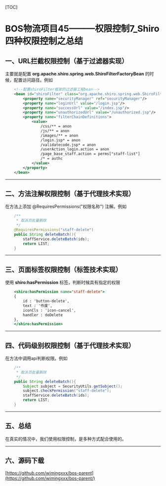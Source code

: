 
[TOC]


# BOS物流项目45———权限控制7\_Shiro四种权限控制之总结


## 一、URL拦截权限控制（基于过滤器实现）

主要就是配置 **org.apache.shiro.spring.web.ShiroFilterFactoryBean** 的时候，配置访问路径。例如

```xml
    <!--配置shiroFilter框架的过滤器工程bean-->
    <bean id="shiroFilter" class="org.apache.shiro.spring.web.ShiroFilterFactoryBean">
        <property name="securityManager" ref="securityManager"/>
        <property name="loginUrl" value="/login.jsp"/>
        <property name="successUrl" value="/index.jsp"/>
        <property name="unauthorizedUrl" value="/unauthorized.jsp"/>
        <property name="filterChainDefinitions">
            <value>
                /css/** = anon
                /js/** = anon
                /images/** = anon
                /login.jsp* = anon
                /validatecode.jsp* = anon
                /userAction_login.action = anon
                /page_base_staff.action = perms["staff-list"]
                /* = authc
            </value>
        </property>
    </bean>

```


---

## 二、方法注解权限控制（基于代理技术实现）

在方法上添加   @RequiresPermissions("权限名称")  注解。例如

```java
    /**
     * 取派员批量删除
     */
    @RequiresPermissions("staff-delete")
    public String deleteBatch(){
        staffService.deleteBatch(ids);
        return LIST;
    }
```


---

## 三、页面标签权限控制（标签技术实现）
使用 **shiro:hasPermission** 标签，判断时候具有指定的权限

```jsp
	<shiro:hasPermission name="staff-delete">
	{
		id : 'button-delete',
		text : '作废',
		iconCls : 'icon-cancel',
		handler : doDelete
	},
	</shiro:hasPermission>
```

---

## 四、代码级别权限控制（基于代理技术实现）

在方法中调用api判断权限。例如

```java
    /**
     * 取派员批量删除
     */
    public String deleteBatch(){
        Subject subject = SecurityUtils.getSubject();
        subject.checkPermission("staff-delete");
        staffService.deleteBatch(ids);
        return LIST;
    }
```


---

## 五、总结

在真实的情况中，我们使用权限控制，是多种方式配合使用的。



---


## 六、源码下载

[https://github.com/wimingxxx/bos-parent](https://github.com/wimingxxx/bos-parent/)